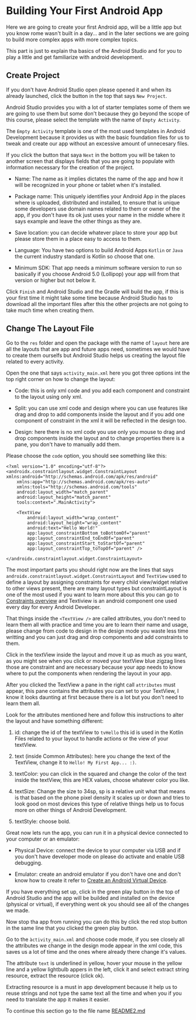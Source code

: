 # Building Your First Android App

Here we are going to create your first Android app, will be a little app but you know rome wasn't built in a day... and in the later sections we are going to build more complex apps with more complex topics.

This part is just to explain tha basics of the Android Studio and for you to play a little and get familiarize with android development.

## Create Project

If you don't have Android Studio open please opened it and when its already launched, click the button in the top that says `New Project`.

Android Studio provides you with a lot of starter templates some of them we are going to use them but some don't because they go beyond the scope of this course, please select the template with the name of `Empty Activity`.

The `Empty Activity` template is one of the most used templates in Android Development because it provides us with the basic foundation files for us to tweak and create our app without an excessive amount of unnecesary files.

If you  click the button that saya `Next` in the bottom you will be taken to another screen that displays fields that you are going to populate with information necessary for the creation of the project.

- Name: The name as it implies dictates the name of the app and how it will be recognized in your phone or tablet when it's installed.

- Package name: This uniquely identifies your Android App in the places where is uploaded, distributed and installed, to ensure that is unique some developers use domain names related to them or owner of the app, if you don't have its ok just uses your name in the middle where it says example and leave the other things as they are.

- Save location: you can decide whatever place to store your app but please store them in a place easy to access to them.

- Language: You have two options to build Android Apps `Kotlin` or `Java` the current industry standard is Kotlin so choose that one.

- Minimum SDK: That app needs a minimum software version to run so basically if you choose Android 5.0 (Lollipop) your app will from that version or higher but not below it.

Click `Finish` and Android Studio and the Gradle will build the app, if this is your first time it might take some time because Android Studio has to download all the important files after this the other projects are not going to take much time when creating them.

## Change The Layout File

Go to the `res` folder and open the package with the name of `layout` here are all the layouts that are app and future apps need, sometimes we would have to create them ourselfs but Android Studio helps us creating the layout file related to every activity.

Open the one that says `activity_main.xml` here you got three options int the top right corner on how to change the layout:

- Code: this is only xml code and you add each component and constraint to the layout using only xml.

- Split: you can use xml code and design where you can use features like drag and drop to add components inside the layout and if you add one component of constraint in the xml it will be reflected in the design too.

- Design: here there is no xml code you use only you mouse to drag and drop components inside the layout and to change properties there is a pane, you don't have to manually add them.

Please choose the `code` option, you should see something like this:

```
<?xml version="1.0" encoding="utf-8"?>
<androidx.constraintlayout.widget.ConstraintLayout xmlns:android="http://schemas.android.com/apk/res/android"
    xmlns:app="http://schemas.android.com/apk/res-auto"
    xmlns:tools="http://schemas.android.com/tools"
    android:layout_width="match_parent"
    android:layout_height="match_parent"
    tools:context=".MainActivity">

    <TextView
        android:layout_width="wrap_content"
        android:layout_height="wrap_content"
        android:text="Hello World!"
        app:layout_constraintBottom_toBottomOf="parent"
        app:layout_constraintEnd_toEndOf="parent"
        app:layout_constraintStart_toStartOf="parent"
        app:layout_constraintTop_toTopOf="parent" />

</androidx.constraintlayout.widget.ConstraintLayout>
```

The most important parts you should right now are the lines that says `androidx.constraintlayout.widget.ConstraintLayout` and `TextView` used to define a layout by assigning constraints for every child view/widget relative to other views present, there are many layout types but constraintLayout is one of the most used if you want to learn more about this you can go to [Constraints overview](https://developer.android.com/develop/ui/views/layout/constraint-layout#constraints-overview) and Textiview is an android component one used every day for every Android Developer.

That things inside the `<TextView />` are called attributes, you don't need to learn them all with practice and time you are to learn their name and usage,  please change from code to design in the design mode you waste less time writting and you can just drag and drop components and add constraints to them.

Click in the textView inside the layout and move it up as much as you want, as you might see when you click or moved your textView blue zigzag lines those are constraint and are necessary because your app needs to know where to put the components when rendering the layout in your app.

After you clicked the TextView a pane in the right call `attributes` must appear, this pane contains the attributes you can set to your TextView, I know it looks daunting at first because there is a lot but you don't need to learn them all.

Look for the attributes mentioned here and follow this instructions to alter the layout and have something different:

1. id: change the id of the textView to `tvHello` this id is used in the Kotlin Files related to your layout to handle actions or the view of your textView.

2. text (inside Common Attributes): here you change the text of the TextView, change it to `Hello! My First App... :)`.

3. textColor: you can click in the squared and change the color of the text inside the textView, this are HEX values, choose whatever color you like.

4. textSize: Change the size to 34sp, sp is a relative unit what that means is that based on the phone pixel density it scales up or down and tries to look good on most devices this type of relative things help us to focus more on other things of Android Development.

5. textStyle: choose bold.
 
Great now lets run the app, you can run it in a physical device connected to your computer or an emulator:

- Physical Device: connect the device to your computer via USB and if you don't have developer mode on please do activate and enable USB debugging.

- Emulator: create an android emulator if you don't have one and don't know how to create it refer to [Create an Android Virtual Device](https://developer.android.com/studio/run/emulator#avd).

If you have everything set up, click in the green play button in the top of Android Studio and the app will be builded and installed on the device (physical or virtual), if everything went ok you should see all of the changes we made.

Now stop tha app from running you can do this by click the red stop button in the same line that you clicked the green play button.

Go to the `àctivity_main.xml` and choose code mode, if you see closely all the attributes we change in the design mode appear in the xml code, this saves us a lot of time and the ones where already there change it's values.

The attribute `text` is underlined in yellow, hover your mouse in the yellow line and a yellow lightbulb appers in the left, click it and select extract string resource, extract the resource (click ok).

Extracting resource is a must in app development because it help us to reuse strings and not type the same text all the time and when you if you need to translate the app it makes it easier.

To continue this section go to the file name [README2.md](day-1\first-android-app\README2.md)
